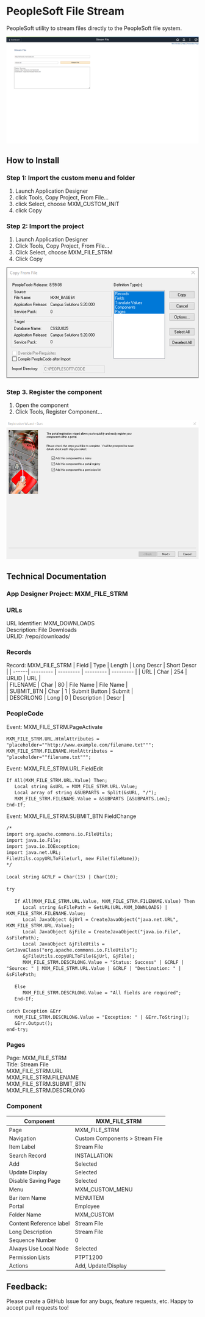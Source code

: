 # PeopleSoft File Stream
PeopleSoft utility to stream files directly to the PeopleSoft file system.

![Screenshot](img/screenshot.png)

## How to Install
### Step 1: Import the custom menu and folder
1. Launch Application Designer 
2. click Tools, Copy Project, From File...   
3. click Select, choose MXM_CUSTOM_INIT
4. click Copy

### Step 2: Import the project
1. Launch Application Designer
2. Click Tools, Copy Project, From File...   
3. Click Select, choose MXM_FILE_STRM
4. Click Copy

![Copy Project](img/copy.png)

### Step 3. Register the component
1. Open the component
2. Click Tools, Register Component...

![Register](img/register.png)

## Technical Documentation
### App Designer Project: MXM_FILE_STRM

### URLs
URL Identifier: MXM_DOWNLOADS  
Description: File Downloads   
URLID: /repo/downloads/   


### Records					
Record: MXM_FILE_STRM
| Field | Type | Length | Long Descr | Short Descr |
| ------| --------- | --------- | --------- | --------- |
| URL | Char | 254 | URLID | URL |            
| FILENAME | Char | 80 | File Name | File Name |     
| SUBMIT_BTN | Char | 1 | Submit Button | Submit |         
| DESCRLONG | Long | 0 | Description | Descr | 


### PeopleCode
Event: MXM_FILE_STRM.PageActivate
```
MXM_FILE_STRM.URL.HtmlAttributes = "placeholder=""http://www.example.com/filename.txt""";
MXM_FILE_STRM.FILENAME.HtmlAttributes = "placeholder=""filename.txt""";
```

Event: MXM_FILE_STRM.URL.FieldEdit

```
If All(MXM_FILE_STRM.URL.Value) Then;
   Local string &sURL = MXM_FILE_STRM.URL.Value;
   Local array of string &SUBPARTS = Split(&sURL, "/");
   MXM_FILE_STRM.FILENAME.Value = &SUBPARTS [&SUBPARTS.Len];
End-If;
```

Event: MXM_FILE_STRM.SUBMIT_BTN FieldChange

```
/*
import org.apache.commons.io.FileUtils;
import java.io.File;
import java.io.IOException;
import java.net.URL;
FileUtils.copyURLToFile(url, new File(fileName));
*/

Local string &CRLF = Char(13) | Char(10);

try
   
   If All(MXM_FILE_STRM.URL.Value, MXM_FILE_STRM.FILENAME.Value) Then
      Local string &sFilePath = GetURL(URL.MXM_DOWNLOADS) | MXM_FILE_STRM.FILENAME.Value;
      Local JavaObject &jUrl = CreateJavaObject("java.net.URL", MXM_FILE_STRM.URL.Value);
      Local JavaObject &jFile = CreateJavaObject("java.io.File", &sFilePath);
      Local JavaObject &jFileUtils = GetJavaClass("org.apache.commons.io.FileUtils");
      &jFileUtils.copyURLToFile(&jUrl, &jFile);
      MXM_FILE_STRM.DESCRLONG.Value = "Status: Success" | &CRLF | "Source: " | MXM_FILE_STRM.URL.Value | &CRLF | "Destination: " | &sFilePath;
      
   Else
      MXM_FILE_STRM.DESCRLONG.Value = "All fields are required";
   End-If;
   
catch Exception &Err
   MXM_FILE_STRM.DESCRLONG.Value = "Exception: " | &Err.ToString();
   &Err.Output();
end-try;
```

### Pages      
Page: MXM_FILE_STRM         
Title: Stream File   
MXM_FILE_STRM.URL      
MXM_FILE_STRM.FILENAME   
MXM_FILE_STRM.SUBMIT_BTN   
MXM_FILE_STRM.DESCRLONG 

### Component

| Component | MXM_FILE_STRM | 
| ------| --------- |
| Page | MXM_FILE_STRM | 
| Navigation | Custom Components > Stream File | 
| Item Label | Stream File | 
| Search Record | INSTALLATION |
| Add | Selected | 
| Update Display | Selected |
| Disable Saving Page | Selected | 
| Menu | MXM_CUSTOM_MENU |
| Bar item Name | MENUITEM | 
| Portal | Employee |
| Folder Name | MXM_CUSTOM | 
| Content Reference label | Stream File |
| Long Description |Stream File | 
| Sequence Number | 0 |
| Always Use Local Node | Selected | 
| Permission Lists | PTPT1200 |
| Actions | Add, Update/Display |


## Feedback:
Please create a GitHub Issue for any bugs, feature requests, etc. Happy to accept pull requests too!
